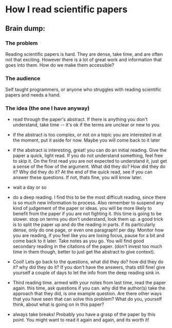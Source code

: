 # How I read scientific papers

## Brain dump:

### The problem

Reading scientific papers is hard. They are dense, take time, and are often not that exciting.
However there is a lot of great work and information that goes into them. How do we make them
accessible?

### The audience

Self taught programmers, or anyone who struggles with reading scientific papers and needs a hand.

### The idea (the one I have anyway)

- read through the paper's abstract. If there is anything you don't understand, take time -- it's ok
  if the terms are unclear or new to you.

- if the abstract is too complex, or not on a topic you are interested in at the moment, put it
  aside for now. Maybe you will come back to it later

- if the abstract is interesting, great! you can do an initial reading. Give the paper a quick,
  light read. If you do not understand something, feel free to skip it. On the first read you are
  not expected to understand it, just get a sense of the flow of the argument. What did they do? How
  did they do it? Why did they do it? At the end of the quick read, see if you can answer these
  questions. If not, thats fine, you will know later.

- wait a day or so

- do a deep reading. I find this to be the most difficult reading, since there is so much new
  information to process. Also remember to suspend any kind of judgement of the paper or ideas.
  you will be more likely to benefit from the paper if you are not fighting it. this time is going
  to be slower. stop on terms you don't understand, look them up. a good trick is to split the
  paper up and do the reading in parts. if its particularly dense, only do one page, or even one
  paragraph! per day. Monitor how you are reading, if you feel like you are losing focus, pause
  for a bit and come back to it later. Take notes as you go. You will find good secondary reading
  in the citations of the paper. (don't invest too much time in them though, better to just get
  the abstract to give context).

- Cool! Lets go back to the questions, what did they do? how did they do it? why did they do it? If
  you don't have the answers, thats still fine! give yourself a couple of days to let the info from
  the deep reading sink in.

- Third reading time. armed with your notes from last time, read the paper again. this time, ask
  questions if you can. why did the author(s) take the approach that they did, is one example
  question. Are there other ways that you have seen that can solve this problem? What do you,
  yourself think, about what is going on in this paper?

- always take breaks! Probably you have a grasp of the paper by this point. You might want to read
  it again and again, and its worth it!
